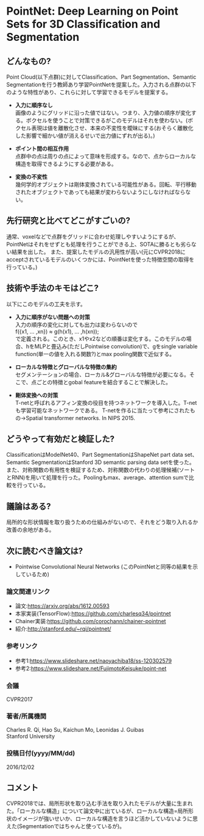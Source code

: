 # PointNet: Deep Learning on Point Sets for 3D Classification and Segmentation

## どんなもの?
Point Cloud(以下点群)に対してClassification、Part Segmentation、Semantic Segmentationを行う教師あり学習PointNetを提案した。入力される点群の以下のような特性があり、これらに対して学習できるモデルを提案する。

- **入力に順序なし**  
画像のようにグリッドに沿った値ではない。つまり、入力値の順序が変化する。ボクセルを使うことで対策できるがこのモデルはそれを使わない。(ボクセル表現は値を離散化させ、本来の不変性を曖昧にする(おそらく離散化した影響で細かい値が消えるせいで出力値にずれが出る)。)

- **ポイント間の相互作用**  
点群中の点は周りの点によって意味を形成する。なので、点からローカルな構造を取得できるようにする必要がある。

- **変換の不変性**  
幾何学的オブジェクトは剛体変換されている可能性がある。回転、平行移動されたオブジェクトであっても結果が変わらないようにしなければならない。

## 先行研究と比べてどこがすごいの?
通常、voxelなどで点群をグリッドに合わせ処理しやすいようにするが、PointNetはそれをせずとも処理を行うことができる上、SOTAに勝るとも劣らない結果を出した。
また、提案したモデルの汎用性が高い(元にCVPR2018にacceptされているモデルのいくつかには、PointNetを使った特徴空間の取得を行っている。)

## 技術や手法のキモはどこ?
以下にこのモデルの工夫を示す。

- **入力に順序がない問題への対策**  
入力の順序の変化に対しても出力は変わらないので  
f({x1, … ,xn}) ≈ g(h(x1), … ,h(xn));  
で定義される。このとき、x1やx2などの順番は変化する。このモデルの場合、hをMLPと畳込み(ただしPointwise convolution)で、gをsingle variable function(単一の値を入れる関数?)とmax pooling関数で近似する。

- **ローカルな特徴とグローバルな特徴の集約**  
セグメンテーションの場合、ローカル&グローバルな特徴が必要になる。そこで、点ごとの特徴とgobal featureを結合することで解決した。

- **剛体変換への対策**  
T-netと呼ばれるアフィン変換の役目を持つネットワークを導入した。T-netも学習可能なネットワークである。
T-netを作るに当たって参考にされたもの→Spatial transformer networks. In NIPS 2015.

## どうやって有効だと検証した?
ClassificationはModelNet40、Part SegmentationはShapeNet part data set、Semantic SegmentationはStanford 3D semantic parsing data setを使った。また、対称関数の有用性を検証するため、対称関数の代わりの処理候補(ソートとRNN)を用いて処理を行った。Poolingもmax、average、attention sumで比較を行っている。

## 議論はある?
局所的な形状情報を取り扱うための仕組みがないので、それをどう取り入れるか改善の余地がある。

## 次に読むべき論文は?
- Pointwise Convolutional Neural Networks (このPointNetと同等の結果を示しているため)

### 論文関連リンク
- 論文:https://arxiv.org/abs/1612.00593  
- 本家実装(TensorFlow):https://github.com/charlesq34/pointnet  
- Chainer実装:https://github.com/corochann/chainer-pointnet  
- 紹介:http://stanford.edu/~rqi/pointnet/  

### 参考リンク
- 参考1:https://www.slideshare.net/naoyachiba18/ss-120302579  
- 参考2:https://www.slideshare.net/FujimotoKeisuke/point-net

### 会議
CVPR2017

### 著者/所属機関
Charles R. Qi, Hao Su, Kaichun Mo,  Leonidas J. Guibas  
Stanford University 

### 投稿日付(yyyy/MM/dd)
2016/12/02

## コメント
CVPR2018では、局所形状を取り込む手法を取り入れたモデルが大量に生まれた。「ローカルな構造」について論文中に出ているが、ローカルな構造=局所形状のイメージが強いせいか、ローカルな構造を言うほど活かしていないように思えた(Segmentationではちゃんと使っているが)。